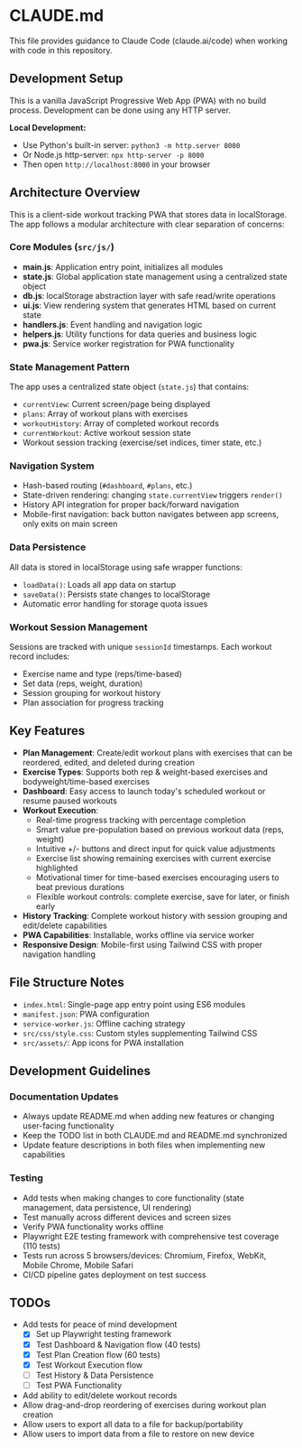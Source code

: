 # CLAUDE.md

This file provides guidance to Claude Code (claude.ai/code) when working with code in this repository.

## Development Setup

This is a vanilla JavaScript Progressive Web App (PWA) with no build process. Development can be done using any HTTP server.

**Local Development:**
- Use Python's built-in server: `python3 -m http.server 8000`
- Or Node.js http-server: `npx http-server -p 8000`
- Then open `http://localhost:8000` in your browser

## Architecture Overview

This is a client-side workout tracking PWA that stores data in localStorage. The app follows a modular architecture with clear separation of concerns:

### Core Modules (`src/js/`)

- **main.js**: Application entry point, initializes all modules
- **state.js**: Global application state management using a centralized state object
- **db.js**: localStorage abstraction layer with safe read/write operations
- **ui.js**: View rendering system that generates HTML based on current state
- **handlers.js**: Event handling and navigation logic
- **helpers.js**: Utility functions for data queries and business logic
- **pwa.js**: Service worker registration for PWA functionality

### State Management Pattern

The app uses a centralized state object (`state.js`) that contains:
- `currentView`: Current screen/page being displayed
- `plans`: Array of workout plans with exercises
- `workoutHistory`: Array of completed workout records
- `currentWorkout`: Active workout session state
- Workout session tracking (exercise/set indices, timer state, etc.)

### Navigation System

- Hash-based routing (`#dashboard`, `#plans`, etc.)
- State-driven rendering: changing `state.currentView` triggers `render()`
- History API integration for proper back/forward navigation
- Mobile-first navigation: back button navigates between app screens, only exits on main screen

### Data Persistence

All data is stored in localStorage using safe wrapper functions:
- `loadData()`: Loads all app data on startup
- `saveData()`: Persists state changes to localStorage
- Automatic error handling for storage quota issues

### Workout Session Management

Sessions are tracked with unique `sessionId` timestamps. Each workout record includes:
- Exercise name and type (reps/time-based)
- Set data (reps, weight, duration)
- Session grouping for workout history
- Plan association for progress tracking

## Key Features

- **Plan Management**: Create/edit workout plans with exercises that can be reordered, edited, and deleted during creation
- **Exercise Types**: Supports both rep & weight-based exercises and bodyweight/time-based exercises
- **Dashboard**: Easy access to launch today's scheduled workout or resume paused workouts
- **Workout Execution**: 
  - Real-time progress tracking with percentage completion
  - Smart value pre-population based on previous workout data (reps, weight)
  - Intuitive +/- buttons and direct input for quick value adjustments
  - Exercise list showing remaining exercises with current exercise highlighted
  - Motivational timer for time-based exercises encouraging users to beat previous durations
  - Flexible workout controls: complete exercise, save for later, or finish early
- **History Tracking**: Complete workout history with session grouping and edit/delete capabilities
- **PWA Capabilities**: Installable, works offline via service worker
- **Responsive Design**: Mobile-first using Tailwind CSS with proper navigation handling

## File Structure Notes

- `index.html`: Single-page app entry point using ES6 modules
- `manifest.json`: PWA configuration
- `service-worker.js`: Offline caching strategy
- `src/css/style.css`: Custom styles supplementing Tailwind CSS
- `src/assets/`: App icons for PWA installation

## Development Guidelines

### Documentation Updates
- Always update README.md when adding new features or changing user-facing functionality
- Keep the TODO list in both CLAUDE.md and README.md synchronized
- Update feature descriptions in both files when implementing new capabilities

### Testing
- Add tests when making changes to core functionality (state management, data persistence, UI rendering)
- Test manually across different devices and screen sizes
- Verify PWA functionality works offline
- Playwright E2E testing framework with comprehensive test coverage (110 tests)
- Tests run across 5 browsers/devices: Chromium, Firefox, WebKit, Mobile Chrome, Mobile Safari
- CI/CD pipeline gates deployment on test success

## TODOs

- Add tests for peace of mind development
  - [x] Set up Playwright testing framework
  - [x] Test Dashboard & Navigation flow (40 tests)
  - [x] Test Plan Creation flow (60 tests)
  - [x] Test Workout Execution flow
  - [ ] Test History & Data Persistence
  - [ ] Test PWA Functionality
- Add ability to edit/delete workout records
- Allow drag-and-drop reordering of exercises during workout plan creation
- Allow users to export all data to a file for backup/portability
- Allow users to import data from a file to restore on new device
